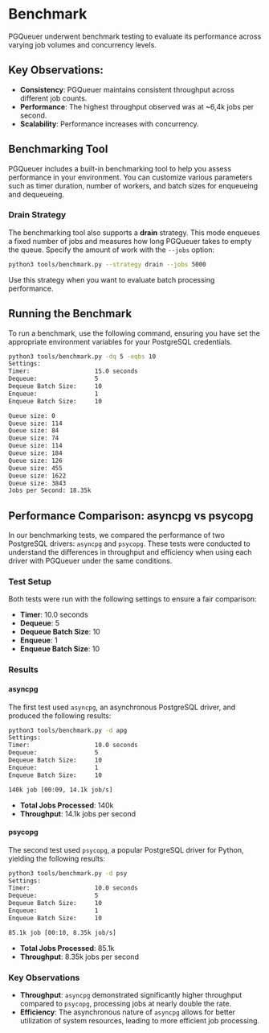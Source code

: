# Benchmark

PGQueuer underwent benchmark testing to evaluate its performance across varying job volumes and concurrency levels.

## Key Observations:
- **Consistency**: PGQueuer maintains consistent throughput across different job counts.
- **Performance**: The highest throughput observed was at ~6,4k jobs per second.
- **Scalability**: Performance increases with concurrency.

## Benchmarking Tool

PGQueuer includes a built-in benchmarking tool to help you assess performance in your environment. You can customize various parameters such as timer duration, number of workers, and batch sizes for enqueueing and dequeueing.

### Drain Strategy

The benchmarking tool also supports a **drain** strategy. This mode enqueues a fixed
number of jobs and measures how long PGQueuer takes to empty the queue. Specify
the amount of work with the ``--jobs`` option:

```bash
python3 tools/benchmark.py --strategy drain --jobs 5000
```

Use this strategy when you want to evaluate batch processing performance.

## Running the Benchmark

To run a benchmark, use the following command, ensuring you have set the appropriate environment variables for your PostgreSQL credentials.

```bash
python3 tools/benchmark.py -dq 5 -eqbs 10
Settings:
Timer:                  15.0 seconds
Dequeue:                5
Dequeue Batch Size:     10
Enqueue:                1
Enqueue Batch Size:     10

Queue size: 0
Queue size: 114
Queue size: 84
Queue size: 74
Queue size: 114
Queue size: 184
Queue size: 126
Queue size: 455
Queue size: 1622
Queue size: 3843
Jobs per Second: 18.35k
```

## Performance Comparison: asyncpg vs psycopg

In our benchmarking tests, we compared the performance of two PostgreSQL drivers: `asyncpg` and `psycopg`. These tests were conducted to understand the differences in throughput and efficiency when using each driver with PGQueuer under the same conditions.

### Test Setup

Both tests were run with the following settings to ensure a fair comparison:
- **Timer**: 10.0 seconds
- **Dequeue**: 5
- **Dequeue Batch Size**: 10
- **Enqueue**: 1
- **Enqueue Batch Size**: 10

### Results

#### asyncpg

The first test used `asyncpg`, an asynchronous PostgreSQL driver, and produced the following results:

```bash
python3 tools/benchmark.py -d apg
Settings:
Timer:                  10.0 seconds
Dequeue:                5
Dequeue Batch Size:     10
Enqueue:                1
Enqueue Batch Size:     10

140k job [00:09, 14.1k job/s]
```

- **Total Jobs Processed**: 140k
- **Throughput**: 14.1k jobs per second

#### psycopg

The second test used `psycopg`, a popular PostgreSQL driver for Python, yielding the following results:

```bash
python3 tools/benchmark.py -d psy
Settings:
Timer:                  10.0 seconds
Dequeue:                5
Dequeue Batch Size:     10
Enqueue:                1
Enqueue Batch Size:     10

85.1k job [00:10, 8.35k job/s]
```

- **Total Jobs Processed**: 85.1k
- **Throughput**: 8.35k jobs per second

### Key Observations

- **Throughput**: `asyncpg` demonstrated significantly higher throughput compared to `psycopg`, processing jobs at nearly double the rate.
- **Efficiency**: The asynchronous nature of `asyncpg` allows for better utilization of system resources, leading to more efficient job processing.
